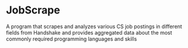 # JobScrape
A program that scrapes and analyzes various CS job postings in different 
fields from  Handshake and provides aggregated data about the most 
commonly required programming languages and skills 
